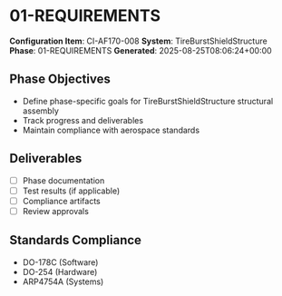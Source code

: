 # 01-REQUIREMENTS

**Configuration Item**: CI-AF170-008
**System**: TireBurstShieldStructure
**Phase**: 01-REQUIREMENTS
**Generated**: 2025-08-25T08:06:24+00:00

## Phase Objectives
- Define phase-specific goals for TireBurstShieldStructure structural assembly
- Track progress and deliverables
- Maintain compliance with aerospace standards

## Deliverables
- [ ] Phase documentation
- [ ] Test results (if applicable)
- [ ] Compliance artifacts
- [ ] Review approvals

## Standards Compliance
- DO-178C (Software)
- DO-254 (Hardware)
- ARP4754A (Systems)

